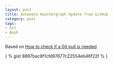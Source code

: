 ```yaml
---
layout: post
title: Automate Heathergraph Update from GitHub
category: post
tags:
- Git
- Bash
---
```

Based on [How to check if a Git pull is needed](http://idiotandrobot.com/blog/is-a-git-pull-needed/)

{ % gist 8897bac8f1cfd97677c22554eb46f22f % }
